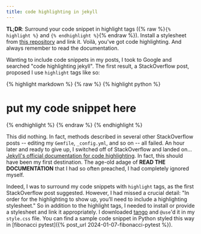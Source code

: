 ```yaml
---
title: code highlighting in jekyll
---
```

**TL;DR**: Surround your code snippet in highlight tags ({% raw %}`{% highlight %}` and `{% endhighlight %}`{% endraw %}). Install a stylesheet from [this repository](https://github.com/jwarby/jekyll-pygments-themes) and link it. Voilà, you've got code highlighting. And always remember to read the documentation.

Wanting to include code snippets in my posts, I took to Google and searched "code highlighting jekyll". The first result, a StackOverflow post, proposed I use `highlight` tags like so:

{% highlight markdown %}
{% raw %}
{% highlight python %}
# put my code snippet here
{% endhighlight %}
{% endraw %}
{% endhighlight %}

This did nothing. In fact, methods described in several other StackOverflow posts -- editing my `Gemfile`, `_config.yml`, and so on -- all failed. An hour later and ready to give up, I switched off of StackOverflow and landed on... [Jekyll's official documentation for code highlighting](https://jekyllrb.com/docs/liquid/tags/). In fact, this should have been my first destination. The age-old adage of **READ THE DOCUMENTATION** that I had so often preached, I had completely ignored myself.

Indeed, I was to surround my code snippets with `highlight` tags, as the first StackOverflow post suggested. However, I had missed a crucial detail: "In order for the highlighting to show up, you’ll need to include a highlighting stylesheet." So in addition to the highlight tags, I needed to install or provide a stylesheet and link it appropriately. I downloaded [tango](https://github.com/jwarby/jekyll-pygments-themes/blob/master/tango.css) and `@use`'d it in my `style.css` file. You can find a sample code snippet in Python styled this way in [fibonacci pytest]({% post_url 2024-01-07-fibonacci-pytest %}).
